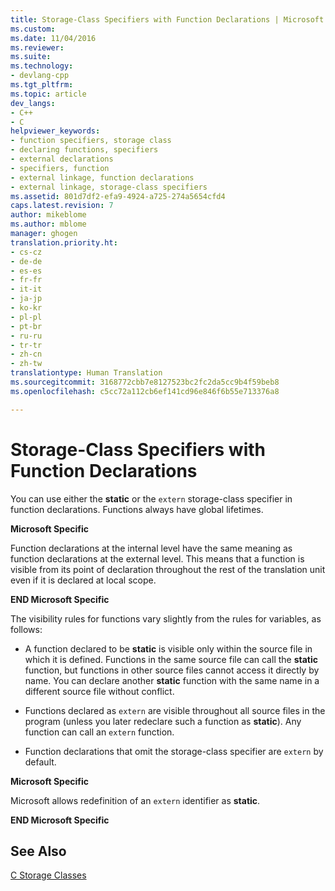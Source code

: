 ```yaml
---
title: Storage-Class Specifiers with Function Declarations | Microsoft Docs
ms.custom: 
ms.date: 11/04/2016
ms.reviewer: 
ms.suite: 
ms.technology:
- devlang-cpp
ms.tgt_pltfrm: 
ms.topic: article
dev_langs:
- C++
- C
helpviewer_keywords:
- function specifiers, storage class
- declaring functions, specifiers
- external declarations
- specifiers, function
- external linkage, function declarations
- external linkage, storage-class specifiers
ms.assetid: 801d7df2-efa9-4924-a725-274a5654cfd4
caps.latest.revision: 7
author: mikeblome
ms.author: mblome
manager: ghogen
translation.priority.ht:
- cs-cz
- de-de
- es-es
- fr-fr
- it-it
- ja-jp
- ko-kr
- pl-pl
- pt-br
- ru-ru
- tr-tr
- zh-cn
- zh-tw
translationtype: Human Translation
ms.sourcegitcommit: 3168772cbb7e8127523bc2fc2da5cc9b4f59beb8
ms.openlocfilehash: c5cc72a112cb6ef141cd96e846f6b55e713376a8

---
```

# Storage-Class Specifiers with Function Declarations
You can use either the **static** or the `extern` storage-class specifier in function declarations. Functions always have global lifetimes.  
  
 **Microsoft Specific**  
  
 Function declarations at the internal level have the same meaning as function declarations at the external level. This means that a function is visible from its point of declaration throughout the rest of the translation unit even if it is declared at local scope.  
  
 **END Microsoft Specific**  
  
 The visibility rules for functions vary slightly from the rules for variables, as follows:  
  
-   A function declared to be **static** is visible only within the source file in which it is defined. Functions in the same source file can call the **static** function, but functions in other source files cannot access it directly by name. You can declare another **static** function with the same name in a different source file without conflict.  
  
-   Functions declared as `extern` are visible throughout all source files in the program (unless you later redeclare such a function as **static**). Any function can call an `extern` function.  
  
-   Function declarations that omit the storage-class specifier are `extern` by default.  
  
 **Microsoft Specific**  
  
 Microsoft allows redefinition of an `extern` identifier as **static**.  
  
 **END Microsoft Specific**  
  
## See Also  
 [C Storage Classes](../c-language/c-storage-classes.md)


<!--HONumber=Jan17_HO1-->


